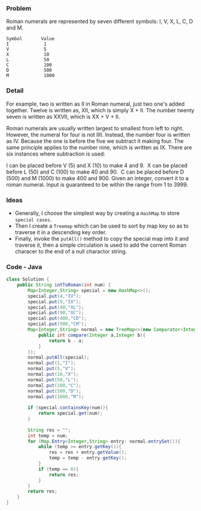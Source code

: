 ### Problem
Roman numerals are represented by seven different symbols: I, V, X, L, C, D and M.
```
Symbol       Value
I             1
V             5
X             10
L             50
C             100
D             500
M             1000
```

### Detail
For example, two is written as II in Roman numeral, just two one's added together. Twelve is written as, XII, which is simply X + II. The number twenty seven is written as XXVII, which is XX + V + II.

Roman numerals are usually written largest to smallest from left to right. However, the numeral for four is not IIII. Instead, the number four is written as IV. Because the one is before the five we subtract it making four. The same principle applies to the number nine, which is written as IX. There are six instances where subtraction is used:

I can be placed before V (5) and X (10) to make 4 and 9. 
X can be placed before L (50) and C (100) to make 40 and 90. 
C can be placed before D (500) and M (1000) to make 400 and 900.
Given an integer, convert it to a roman numeral. Input is guaranteed to be within the range from 1 to 3999.

### Ideas
* Generally, I choose the simplest way by creating a `HashMap` to store `special cases`. 
* Then I create a `Treemap` which can be used to sort by map key so as to traverse it in a descending key order.
* Finally, invoke the `putAll()` method to copy the special map into it and traverse it, then a simple circulation is used to add the corrent Roman characer to the end of a null charactor string.




### Code - Java

```Java
class Solution {
    public String intToRoman(int num) {
        Map<Integer,String> special = new HashMap<>();
        special.put(4,"IV");
        special.put(9,"IX");
        special.put(40,"XL");
        special.put(90,"XC");
        special.put(400,"CD");
        special.put(900,"CM");
        Map<Integer,String> normal = new TreeMap<>(new Comparator<Integer>(){
            public int compare(Integer a,Integer b){
                return b - a;
            }
        });
        normal.putAll(special);
        normal.put(1,"I");
        normal.put(5,"V");
        normal.put(10,"X");
        normal.put(50,"L");
        normal.put(100,"C");
        normal.put(500,"D");
        normal.put(1000,"M");
        
        if (special.containsKey(num)){
            return special.get(num);
        }
        
        String res = "";
        int temp = num;
        for (Map.Entry<Integer,String> entry: normal.entrySet()){
            while (temp >= entry.getKey()){
                res = res + entry.getValue();
                temp = temp - entry.getKey();
            }
            if (temp == 0){
                return res;
            }
        }
        return res;
    }
}
```
